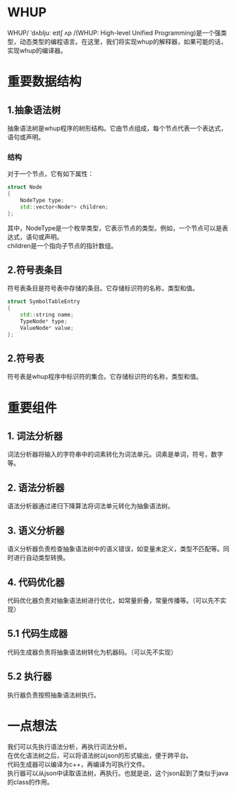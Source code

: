 # WHUP
WHUP/ ˈdʌbljuː eɪtʃ ʌp /(WHUP: High-level Unified Programming)是一个强类型，动态类型的编程语言。在这里，我们将实现whup的解释器，如果可能的话，实现whup的编译器。  
# 重要数据结构
## 1.抽象语法树
抽象语法树是whup程序的树形结构。它由节点组成，每个节点代表一个表达式，语句或声明。
### 结构
对于一个节点，它有如下属性：
```c++
struct Node
{
    NodeType type;
    std::vector<Node*> children;
};
```
其中，NodeType是一个枚举类型，它表示节点的类型。例如，一个节点可以是表达式，语句或声明。  
children是一个指向子节点的指针数组。  

## 2.符号表条目
符号表条目是符号表中存储的条目。它存储标识符的名称，类型和值。
```c++
struct SymbolTableEntry
{
    std::string name;
    TypeNode* type;
    ValueNode* value;
};
```

## 2.符号表
符号表是whup程序中标识符的集合。它存储标识符的名称，类型和值。

# 重要组件

## 1. 词法分析器
词法分析器将输入的字符串中的词素转化为词法单元。词素是单词，符号，数字等。

## 2. 语法分析器
语法分析器通过递归下降算法将词法单元转化为抽象语法树。

## 3. 语义分析器
语义分析器负责检查抽象语法树中的语义错误，如变量未定义，类型不匹配等。同时进行自动类型转换。 

## 4. 代码优化器
代码优化器负责对抽象语法树进行优化，如常量折叠，常量传播等。（可以先不实现）

## 5.1 代码生成器
代码生成器负责将抽象语法树转化为机器码。（可以先不实现）

## 5.2 执行器
执行器负责按照抽象语法树执行。


# 一点想法  
我们可以先执行语法分析，再执行词法分析。  
在优化语法树之后，可以将语法树以json的形式输出，便于跨平台。  
代码生成器可以编译为c++，再编译为可执行文件。  
执行器可以从json中读取语法树，再执行。也就是说，这个json起到了类似于java的class的作用。
